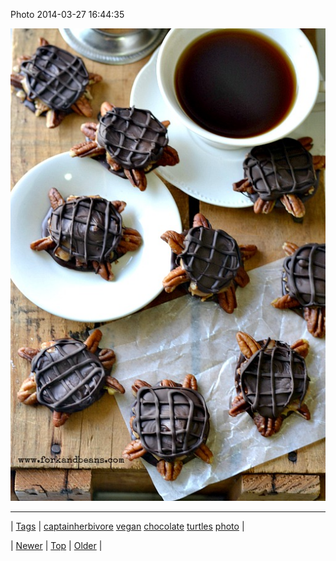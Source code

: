 <!--
title: Photo 2014-03-27 16
date: 2020-06-28T15:27:00.278Z
tags: captainherbivore, vegan, chocolate, turtles, photo
-->


Photo 2014-03-27 16:44:35

![](80887351999-0.jpg)

<!--BOTTOM-POST-NAVIGATION-->
---

| [Tags](tags.md) | [captainherbivore](tag-captainherbivore.md) [vegan](tag-vegan.md) [chocolate](tag-chocolate.md) [turtles](tag-turtles.md) [photo](tag-photo.md) |

| [Newer](80887191997.md) | [Top](index.md) | [Older](81008836402.md) |